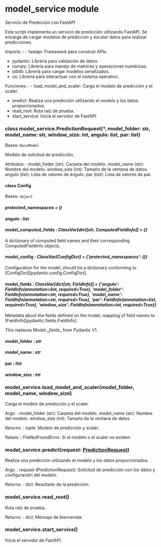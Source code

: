 # model_service module

Servicio de Predicción con FastAPI

Este script implementa un servicio de predicción utilizando FastAPI.
Se encarga de cargar modelos de predicción y escalar datos para realizar predicciones.

Imports:
: - fastapi: Framework para construir APIs.
  - pydantic: Librería para validación de datos.
  - numpy: Librería para manejo de matrices y operaciones numéricas.
  - joblib: Librería para cargar modelos serializados.
  - os: Librería para interactuar con el sistema operativo.

Funciones:
: - load_model_and_scaler: Carga el modelo de predicción y el scaler.
  - predict: Realiza una predicción utilizando el modelo y los datos proporcionados.
  - read_root: Ruta raíz de prueba.
  - start_service: Inicia el servidor de FastAPI.

### *class* model_service.PredictionRequest(\*, model_folder: str, model_name: str, window_size: int, angulo: list, par: list)

Bases: `BaseModel`

Modelo de solicitud de predicción.

Atributos:
: model_folder (str): Carpeta del modelo.
  model_name (str): Nombre del modelo.
  window_size (int): Tamaño de la ventana de datos.
  angulo (list): Lista de valores de ángulo.
  par (list): Lista de valores de par.

#### *class* Config

Bases: `object`

#### protected_namespaces *= ()*

#### angulo *: list*

#### model_computed_fields *: ClassVar[dict[str, ComputedFieldInfo]]* *= {}*

A dictionary of computed field names and their corresponding ComputedFieldInfo objects.

#### model_config *: ClassVar[ConfigDict]* *= {'protected_namespaces': ()}*

Configuration for the model, should be a dictionary conforming to [ConfigDict][pydantic.config.ConfigDict].

#### model_fields *: ClassVar[dict[str, FieldInfo]]* *= {'angulo': FieldInfo(annotation=list, required=True), 'model_folder': FieldInfo(annotation=str, required=True), 'model_name': FieldInfo(annotation=str, required=True), 'par': FieldInfo(annotation=list, required=True), 'window_size': FieldInfo(annotation=int, required=True)}*

Metadata about the fields defined on the model,
mapping of field names to [FieldInfo][pydantic.fields.FieldInfo].

This replaces Model._\_fields_\_ from Pydantic V1.

#### model_folder *: str*

#### model_name *: str*

#### par *: list*

#### window_size *: int*

### model_service.load_model_and_scaler(model_folder, model_name, window_size)

Carga el modelo de predicción y el scaler.

Args:
: model_folder (str): Carpeta del modelo.
  model_name (str): Nombre del modelo.
  window_size (int): Tamaño de la ventana de datos.

Returns:
: tuple: Modelo de predicción y scaler.

Raises:
: FileNotFoundError: Si el modelo o el scaler no existen.

### model_service.predict(request: [PredictionRequest](#model_service.PredictionRequest))

Realiza una predicción utilizando el modelo y los datos proporcionados.

Args:
: request (PredictionRequest): Solicitud de predicción con los datos y configuración del modelo.

Returns:
: dict: Resultado de la predicción.

### model_service.read_root()

Ruta raíz de prueba.

Returns:
: dict: Mensaje de bienvenida.

### model_service.start_service()

Inicia el servidor de FastAPI.
